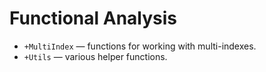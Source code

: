 # Functional Analysis

* `+MultiIndex` — functions for working with multi-indexes.
* `+Utils` — various helper functions.
